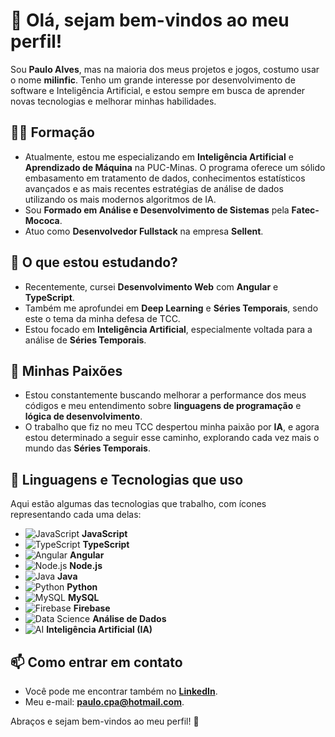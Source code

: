 # 👋 Olá, sejam bem-vindos ao meu perfil!

Sou **Paulo Alves**, mas na maioria dos meus projetos e jogos, costumo usar o nome **milinfic**. Tenho um grande interesse por desenvolvimento de software e Inteligência Artificial, e estou sempre em busca de aprender novas tecnologias e melhorar minhas habilidades.

## 👨‍🎓 Formação
- Atualmente, estou me especializando em **Inteligência Artificial** e **Aprendizado de Máquina** na PUC-Minas. O programa oferece um sólido embasamento em tratamento de dados, conhecimentos estatísticos avançados e as mais recentes estratégias de análise de dados utilizando os mais modernos algoritmos de IA.
- Sou **Formado em Análise e Desenvolvimento de Sistemas** pela **Fatec-Mococa**.
- Atuo como **Desenvolvedor Fullstack** na empresa **Sellent**.

## 🌱 O que estou estudando?
- Recentemente, cursei **Desenvolvimento Web** com **Angular** e **TypeScript**.
- Também me aprofundei em **Deep Learning** e **Séries Temporais**, sendo este o tema da minha defesa de TCC.
- Estou focado em **Inteligência Artificial**, especialmente voltada para a análise de **Séries Temporais**.

## 💞️ Minhas Paixões
- Estou constantemente buscando melhorar a performance dos meus códigos e meu entendimento sobre **linguagens de programação** e **lógica de desenvolvimento**.
- O trabalho que fiz no meu TCC despertou minha paixão por **IA**, e agora estou determinado a seguir esse caminho, explorando cada vez mais o mundo das **Séries Temporais**.

## 🔧 Linguagens e Tecnologias que uso
Aqui estão algumas das tecnologias que trabalho, com ícones representando cada uma delas:

- ![JavaScript](https://img.shields.io/badge/JavaScript-000000?style=flat&logo=javascript&logoColor=F7DF1E) **JavaScript**
- ![TypeScript](https://img.shields.io/badge/TypeScript-3178C6?style=flat&logo=typescript&logoColor=white) **TypeScript**
- ![Angular](https://img.shields.io/badge/Angular-DD0031?style=flat&logo=angular&logoColor=white) **Angular**
- ![Node.js](https://img.shields.io/badge/Node.js-339933?style=flat&logo=node.js&logoColor=white) **Node.js**
- ![Java](https://img.shields.io/badge/Java-007396?style=flat&logo=java&logoColor=white) **Java**
- ![Python](https://img.shields.io/badge/Python-3776AB?style=flat&logo=python&logoColor=white) **Python**
- ![MySQL](https://img.shields.io/badge/MySQL-4479A1?style=flat&logo=mysql&logoColor=white) **MySQL**
- ![Firebase](https://img.shields.io/badge/Firebase-FFCB2F?style=flat&logo=firebase&logoColor=white) **Firebase**
- ![Data Science](https://img.shields.io/badge/Data_Science-000000?style=flat&logo=python&logoColor=white) **Análise de Dados**
- ![AI](https://img.shields.io/badge/AI-FF6F61?style=flat&logo=python&logoColor=white) **Inteligência Artificial (IA)**

## 📫 Como entrar em contato
- Você pode me encontrar também no **[LinkedIn](https://www.linkedin.com/in/paulo-alves-0b813518b/)**.
- Meu e-mail: **paulo.cpa@hotmail.com**.

Abraços e sejam bem-vindos ao meu perfil! 🚀
